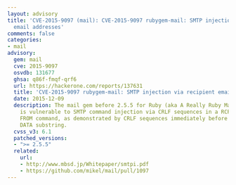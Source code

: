 ```yaml
---
layout: advisory
title: 'CVE-2015-9097 (mail): CVE-2015-9097 rubygem-mail: SMTP injection via recipient
  email addresses'
comments: false
categories:
- mail
advisory:
  gem: mail
  cve: 2015-9097
  osvdb: 131677
  ghsa: q86f-fmqf-qrf6
  url: https://hackerone.com/reports/137631
  title: 'CVE-2015-9097 rubygem-mail: SMTP injection via recipient email addresses'
  date: 2015-12-09
  description: The mail gem before 2.5.5 for Ruby (aka A Really Ruby Mail Library)
    is vulnerable to SMTP command injection via CRLF sequences in a RCPT TO or MAIL
    FROM command, as demonstrated by CRLF sequences immediately before and after a
    DATA substring.
  cvss_v3: 6.1
  patched_versions:
  - ">= 2.5.5"
  related:
    url:
    - http://www.mbsd.jp/Whitepaper/smtpi.pdf
    - https://github.com/mikel/mail/pull/1097
---
```

